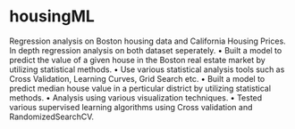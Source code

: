 # housingML
Regression analysis on Boston housing data and California Housing Prices.
In depth regression analysis on both dataset seperately.
• Built a model to predict the value of a given house in the Boston real estate market by utilizing statistical methods.
• Use various statistical analysis tools such as Cross Validation, Learning Curves, Grid Search etc.
• Built a model to predict median house value in a perticular district by utilizing statistical methods.
• Analysis using various visualization techniques.
• Tested various supervised learning algorithms using Cross validation and RandomizedSearchCV.
